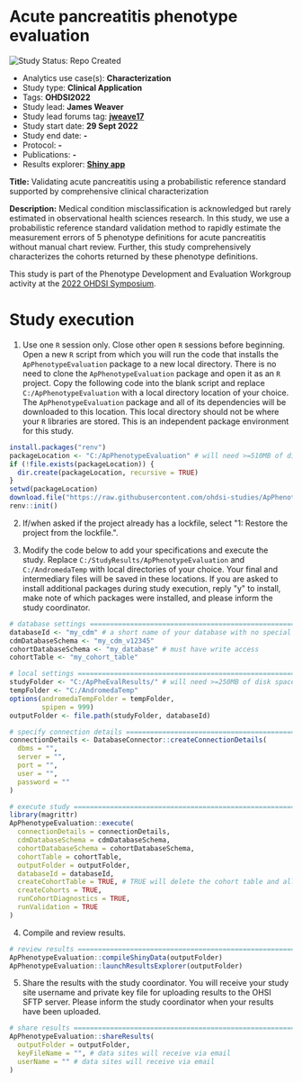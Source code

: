 Acute pancreatitis phenotype evaluation
=============

<img src="https://img.shields.io/badge/Study%20Status-Repo%20Created-lightgray.svg" alt="Study Status: Repo Created"/>

-   Analytics use case(s): **Characterization**
-   Study type: **Clinical Application**
-   Tags: **OHDSI2022**
-   Study lead: **James Weaver**
-   Study lead forums tag: [**jweave17**](https://forums.ohdsi.org/u/jweave17/)
-   Study start date: **29 Sept 2022**
-   Study end date: **-**
-   Protocol: **-**
-   Publications: **-**
-   Results explorer: [**Shiny app**](https://data.ohdsi.org/)

**Title:** Validating acute pancreatitis using a probabilistic reference standard supported by comprehensive clinical characterization

**Description:** Medical condition misclassification is acknowledged but rarely estimated in observational health sciences research. In this study, we use a probabilistic reference standard validation method to rapidly estimate the measurement errors of 5 phenotype definitions for acute pancreatitis without manual chart review. Further, this study comprehensively characterizes the cohorts returned by these phenotype definitions.

This study is part of the Phenotype Development and Evaluation Workgroup activity at the [2022 OHDSI Symposium](https://www.ohdsi.org/ohdsi2022symposium/).

Study execution
==========

1. Use one `R` session only. Close other open `R` sessions before beginning. Open a new `R` script from which you will run the code that installs the `ApPhenotypeEvaluation` package to a new local directory. There is no need to clone the `ApPhenotypeEvaluation` package and open it as an `R` project. Copy the following code into the blank script and replace `C:/ApPhenotypeEvaluation` with a local directory location of your choice. The `ApPhenotypeEvaluation` package and all of its dependencies will be downloaded to this location. This local directory should not be where your `R` libraries are stored. This is an independent package environment for this study.

  ```r
  install.packages("renv")
  packageLocation <- "C:/ApPhenotypeEvaluation" # will need >=510MB of disk space for all packages and dependencies
  if (!file.exists(packageLocation)) {
    dir.create(packageLocation, recursive = TRUE)
  }
  setwd(packageLocation)
  download.file("https://raw.githubusercontent.com/ohdsi-studies/ApPhenotypeEvaluation/main/renv.lock", "renv.lock")
  renv::init()
  ```
2. If/when asked if the project already has a lockfile, select "1: Restore the project from the lockfile.".

3. Modify the code below to add your specifications and execute the study. Replace `C:/StudyResults/ApPhenotypeEvaluation` and `C:/AndromedaTemp` with local directories of your choice. Your final and intermediary files will be saved in these locations. If you are asked to install additional packages during study execution, reply "y" to install, make note of which packages were installed, and please inform the study coordinator.

  ```r
  # database settings ==========================================================
  databaseId <- "my_cdm" # a short name of your database with no special characters please :)
  cdmDatabaseSchema <- "my_cdm_v12345"
  cohortDatabaseSchema <- "my_database" # must have write access
  cohortTable <- "my_cohort_table"
  
  # local settings =============================================================
  studyFolder <- "C:/ApPheEvalResults/" # will need >=250MB of disk space for all intermediary and final results files
  tempFolder <- "C:/AndromedaTemp"
  options(andromedaTempFolder = tempFolder,
          spipen = 999)
  outputFolder <- file.path(studyFolder, databaseId)
  
  # specify connection details =================================================
  connectionDetails <- DatabaseConnector::createConnectionDetails(
    dbms = "",
    server = "",
    port = "",
    user = "",
    password = ""
  )
  
  # execute study ==============================================================
  library(magrittr)
  ApPhenotypeEvaluation::execute(
    connectionDetails = connectionDetails,
    cdmDatabaseSchema = cdmDatabaseSchema,
    cohortDatabaseSchema = cohortDatabaseSchema,
    cohortTable = cohortTable,
    outputFolder = outputFolder,
    databaseId = databaseId,
    createCohortTable = TRUE, # TRUE will delete the cohort table and all existing cohorts if already built X_X
    createCohorts = TRUE,
    runCohortDiagnostics = TRUE,
    runValidation = TRUE
  )
  ```
  
  4. Compile and review results.
  
  ```r
  # review results =============================================================
  ApPhenotypeEvaluation::compileShinyData(outputFolder)
  ApPhenotypeEvaluation::launchResultsExplorer(outputFolder)
  ```
  
  5. Share the results with the study coordinator. You will receive your study site username and private key file for uploading results to the OHSI SFTP server. Please inform the study coordinator when your results have been uploaded.
  
  ```r
  # share results =============================================================
  ApPhenotypeEvaluation::shareResults(
    outputFolder = outputFolder,
    keyFileName = "", # data sites will receive via email
    userName = "" # data sites will receive via email
  )
  ```
